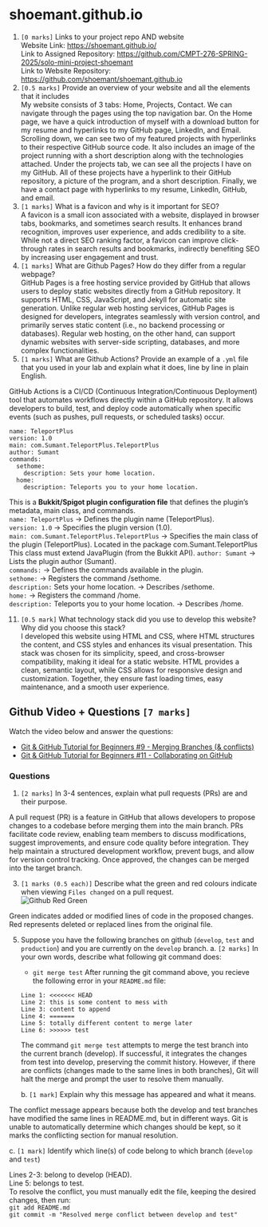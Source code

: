 # shoemant.github.io


1. `[0 marks]` Links to your project repo AND website  
   Website Link: https://shoemant.github.io/  
   Link to Assigned Repository: https://github.com/CMPT-276-SPRING-2025/solo-mini-project-shoemant  
   Link to Website Repository: https://github.com/shoemant/shoemant.github.io  
3. `[0.5 marks]` Provide an overview of your website and all the elements that it includes  
  My website consists of 3 tabs: Home, Projects, Contact. We can navigate through the pages using the top navigation bar. On the Home page, we have a quick introduction of myself with a download button for my resume and hyperlinks to my GitHub page, LinkedIn, and Email. Scrolling down, we can see two of my featured projects with hyperlinks to their respective GitHub source code. It also includes an image of the project running with a short description along with the technologies attached. Under the projects tab, we can see all the projects I have on my GitHub. All of these projects have a hyperlink to their GitHub repository, a picture of the program, and a short description. Finally, we have a contact page with hyperlinks to  my resume, LinkedIn, GitHub, and email.
5. `[1 marks]` What is a favicon and why is it important for SEO?  
   A favicon is a small icon associated with a website, displayed in browser tabs, bookmarks, and sometimes search results. It enhances brand recognition, improves user experience, and adds credibility to a site. While not a direct SEO ranking factor, a favicon can improve click-through rates in search results and bookmarks, indirectly benefiting SEO by increasing user engagement and trust.
7. `[1 marks]` What are Github Pages? How do they differ from a regular webpage?  
  GitHub Pages is a free hosting service provided by GitHub that allows users to deploy static websites directly from a GitHub repository. It supports HTML, CSS, JavaScript, and Jekyll for automatic site generation. Unlike regular web hosting services, GitHub Pages is designed for developers, integrates seamlessly with version control, and primarily serves static content (i.e., no backend processing or databases). Regular web hosting, on the other hand, can support dynamic websites with server-side scripting, databases, and more complex functionalities.
9. `[1 marks]` What are Github Actions? Provide an example of a `.yml` file that you used in your lab and explain what it does, line by line in plain English.  

  GitHub Actions is a CI/CD (Continuous Integration/Continuous Deployment) tool that automates workflows directly within a GitHub repository. It allows developers to build, test, and deploy code automatically when specific events (such as pushes, pull requests, or scheduled tasks) occur.

```
name: TeleportPlus
version: 1.0
main: com.Sumant.TeleportPlus.TeleportPlus
author: Sumant
commands:
  sethome:
    description: Sets your home location.
  home:
    description: Teleports you to your home location.
```

This is a **Bukkit/Spigot plugin configuration file** that defines the plugin’s metadata, main class, and commands.  
```name: TeleportPlus``` → Defines the plugin name (TeleportPlus).  
```version: 1.0``` → Specifies the plugin version (1.0).  
```main: com.Sumant.TeleportPlus.TeleportPlus``` → Specifies the main class of the plugin (TeleportPlus). Located in the package com.Sumant.TeleportPlus This class must extend  JavaPlugin (from the Bukkit API).
```author: Sumant``` → Lists the plugin author (Sumant).  
```commands:``` → Defines the commands available in the plugin.  
```sethome:``` → Registers the command /sethome.  
```description:``` Sets your home location. → Describes /sethome.  
```home:``` → Registers the command /home.  
```description:``` Teleports you to your home location. → Describes /home.  


11. `[0.5 mark]` What technology stack did you use to develop this website? Why did you choose this stack?  
I developed this website using HTML and CSS, where HTML structures the content, and CSS styles and enhances its visual presentation. This stack was chosen for its simplicity, speed, and cross-browser compatibility, making it ideal for a static website. HTML provides a clean, semantic layout, while CSS allows for responsive design and customization. Together, they ensure fast loading times, easy maintenance, and a smooth user experience.

## Github Video + Questions `[7 marks]`
Watch the video below and answer the questions:
- [Git & GitHub Tutorial for Beginners #9 - Merging Branches (& conflicts)](https://youtu.be/XX-Kct0PfFc)
- [Git & GitHub Tutorial for Beginners #11 - Collaborating on GitHub](https://youtu.be/MnUd31TvBoU)
### Questions
1. `[2 marks]` In 3-4 sentences, explain what pull requests (PRs) are and their purpose.

A pull request (PR) is a feature in GitHub that allows developers to propose changes to a codebase before merging them into the main branch. PRs facilitate code review, enabling team members to discuss modifications, suggest improvements, and ensure code quality before integration. They help maintain a structured development workflow, prevent bugs, and allow for version control tracking. Once approved, the changes can be merged into the target branch.


3. `[1 marks (0.5 each)]` Describe what the green and red colours indicate when viewing `Files changed` on a pull request.  
   ![Github Red Green](github-red-green.png)

Green indicates added or modified lines of code in the proposed changes. Red represents deleted or replaced lines from the original file.
   
5. Suppose you have the following branches on github (`develop`, `test` and `production`) and you are currently on the `develop` branch.
   a. `[2 marks]` In your own words, describe what following git command does:
      - `git merge test`
      After running the git command above, you recieve the following error in your `README.md` file:
      ```shell
      Line 1: <<<<<<< HEAD
      Line 2: this is some content to mess with
      Line 3: content to append
      Line 4: =======
      Line 5: totally different content to merge later
      Line 6: >>>>>> test
      ```
      The command ```git merge test``` attempts to merge the test branch into the current branch (develop). If successful, it integrates the changes from test into develop, preserving the commit history. However, if there are conflicts (changes made to the same lines in both branches), Git will halt the merge and prompt the user to resolve them manually.
   
   b. `[1 mark]` Explain why this message has appeared and what it means.

The conflict message appears because both the develop and test branches have modified the same lines in README.md, but in different ways. Git is unable to automatically determine which changes should be kept, so it marks the conflicting section for manual resolution.

   c. `[1 mark]` Identify which line(s) of code belong to which branch (`develop` and `test`)

   Lines 2-3: belong to develop (HEAD).  
   Line 5: belongs to test.  
   To resolve the conflict, you must manually edit the file, keeping the desired changes, then run:  
   ``` git add README.md ```  
   ``` git commit -m "Resolved merge conflict between develop and test" ```
